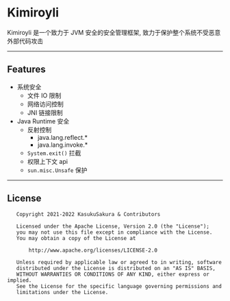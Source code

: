 # Kimiroyli

Kimiroyli 是一个致力于 JVM 安全的安全管理框架, 致力于保护整个系统不受恶意外部代码攻击

----

## Features

- 系统安全
  - 文件 IO 限制
  - 网络访问控制
  - JNI 链接限制
- Java Runtime 安全
  - 反射控制
    - java.lang.reflect.*
    - java.lang.invoke.*
  - `System.exit()` 拦截
  - 权限上下文 api
  - `sun.misc.Unsafe` 保护

----

## License

```
   Copyright 2021-2022 KasukuSakura & Contributors

   Licensed under the Apache License, Version 2.0 (the "License");
   you may not use this file except in compliance with the License.
   You may obtain a copy of the License at

       http://www.apache.org/licenses/LICENSE-2.0

   Unless required by applicable law or agreed to in writing, software
   distributed under the License is distributed on an "AS IS" BASIS,
   WITHOUT WARRANTIES OR CONDITIONS OF ANY KIND, either express or implied.
   See the License for the specific language governing permissions and
   limitations under the License.
```

